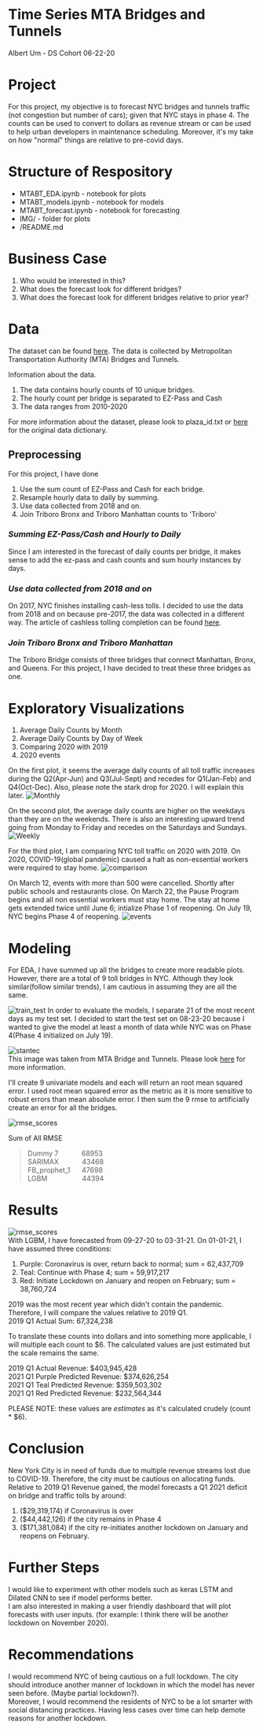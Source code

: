 # Time Series MTA Bridges and Tunnels
Albert Um - DS Cohort 06-22-20

# Project
For this project, my objective is to forecast NYC bridges and tunnels traffic (not congestion but number of cars); given that NYC stays in phase 4. The counts can be used to convert to dollars as revenue stream or can be used to help urban developers in maintenance scheduling. Moreover, it's my take on how "normal" things are relative to pre-covid days.

# Structure of Respository
- MTABT_EDA.ipynb - notebook for plots
- MTABT_models.ipynb - notebook for models
- MTABT_forecast.ipynb - notebook for forecasting
- IMG/ - folder for plots
- /README.md


# Business Case
1. Who would be interested in this?
2. What does the forecast look for different bridges?
3. What does the forecast look for different bridges relative to prior year?


# Data


The dataset can be found [here](https://data.ny.gov/Transportation/Hourly-Traffic-on-Metropolitan-Transportation-Auth/qzve-kjga). The data is collected by Metropolitan Transportation Authority (MTA) Bridges and Tunnels. 


Information about the data.
1. The data contains hourly counts of 10 unique bridges.
2. The hourly count per bridge is separated to EZ-Pass and Cash
3. The data ranges from 2010-2020


For more information about the dataset, please look to plaza_id.txt or [here](https://data.ny.gov/api/views/qzve-kjga/files3cc7ddd0-d7f2-4bf7-befd-2c0dcd0031fa?download=true&filename=MTA_HourlyTrafficBridgeTunnel_DataDictionary.pdf) for the original data dictionary.

## Preprocessing
For this project, I have done 
1. Use the sum count of EZ-Pass and Cash for each bridge.
2. Resample hourly data to daily by summing.
3. Use data collected from 2018 and on.
4. Join Triboro Bronx and Triboro Manhattan counts to 'Triboro'


### *Summing EZ-Pass/Cash and Hourly to Daily*
Since I am interested in the forecast of daily counts per bridge, it makes sense to add the ez-pass and cash counts and sum hourly instances by days.

### *Use data collected from 2018 and on*
On 2017, NYC finishes installing cash-less tolls. I decided to use the data from 2018 and on because pre-2017, the data was collected in a different way. The article of cashless tolling completion can be found [here](https://www.governor.ny.gov/news/governor-cuomo-announces-completion-cashless-tolling-all-mta-bridges-and-tunnels-three-months).

### *Join Triboro Bronx and Triboro Manhattan*
The Triboro Bridge consists of three bridges that connect Manhattan, Bronx, and Queens. For this project, I have decided to treat these three bridges as one.

# Exploratory Visualizations
1. Average Daily Counts by Month
2. Average Daily Counts by Day of Week
3. Comparing 2020 with 2019
4. 2020 events


On the first plot, it seems the average daily counts of all toll traffic increases during the Q2(Apr-Jun) and Q3(Jul-Sept) and recedes for Q1(Jan-Feb) and Q4(Oct-Dec). Also, please note the stark drop for 2020. I will explain this later.
![Monthly](IMG/Monthly.png)


On the second plot, the average daily counts are higher on the weekdays than they are on the weekends. There is also an interesting upward trend going from Monday to Friday and recedes on the Saturdays and Sundays.
![Weekly](IMG/DayofWeek.png)

For the third plot, I am comparing NYC toll traffic on 2020 with 2019. On 2020, COVID-19(global pandemic) caused a halt as non-essential workers were required to stay home.
![comparison](IMG/2020v2019.png)

On March 12, events with more than 500 were cancelled. Shortly after public schools and restaurants close. On March 22, the Pause Program begins and all non essential workers must stay home. The stay at home gets extended twice until June 6; intialize Phase 1 of reopening. On July 19, NYC begins Phase 4 of reopening. 
![events](IMG/covid_events.png)


# Modeling
For EDA, I have summed up all the bridges to create more readable plots. However, there are a total of 9 toll bridges in NYC. Although they look similar(follow similar trends), I am cautious in assuming they are all the same.



![train_test](IMG/traintest.png)
In order to evaluate the models, I separate 21 of the most recent days as my test set. I decided to start the test set on 08-23-20 because I wanted to give the model at least a month of data while NYC was on Phase 4(Phase 4 initialized on July 19).

![stantec](IMG/bt.png) <br>
This image was taken from MTA Bridge and Tunnels. Please look [here](http://web.mta.info/mta/investor/pdf/2020/AppendixEStantec.pdf) for more information.

I'll create 9 univariate models and each will return an root mean squared error. I used root mean squared error as the metric as it is more sensitive to robust errors than mean absolute error. I then sum the 9 rmse to artificially create an error for all the bridges.

![rmse_scores](IMG/rmse_scores.png) <br>

Sum of All RMSE
>Dummy 7    &nbsp;&nbsp;&nbsp;&nbsp;&nbsp;&nbsp;&nbsp;&nbsp;&nbsp;&nbsp;     68953<br>
SARIMAX    &nbsp;&nbsp;&nbsp;&nbsp;&nbsp;&nbsp;&nbsp;&nbsp;&nbsp;&nbsp;     43468<br>
FB_prophet_1  &nbsp;&nbsp;&nbsp;&nbsp;  47698<br>
LGBM &nbsp;&nbsp;&nbsp;&nbsp;&nbsp;&nbsp;&nbsp;&nbsp;&nbsp;&nbsp;&nbsp;&nbsp;&nbsp;&nbsp;&nbsp;&nbsp;&nbsp;44394<br>

# Results
![rmse_scores](IMG/2021Q1forecast.png) <br>
With LGBM, I have forecasted from 09-27-20 to 03-31-21. On 01-01-21, I have assumed three conditions:
1. Purple: Coronavirus is over, return back to normal; sum = 62,437,709
2. Teal: Continue with Phase 4; sum = 59,917,217
3. Red: Initiate Lockdown on January and reopen on February; sum = 38,760,724

2019 was the most recent year which didn't contain the pandemic. Therefore, I will compare the values relative to 2019 Q1. <br>
2019 Q1 Actual Sum: 67,324,238 <br>

To translate these counts into dollars and into something more applicable, I will multiple each count to $6. The calculated values are just estimated but the scale remains the same. <br>

2019 Q1 Actual Revenue: $403,945,428 <br>
2021 Q1 Purple Predicted Revenue: $374,626,254 <br>
2021 Q1 Teal Predicted Revenue: $359,503,302 <br>
2021 Q1 Red Predicted Revenue: $232,564,344 <br>

PLEASE NOTE: these values are _estimates_ as it's calculated crudely (count * $6).


# Conclusion
New York City is in need of funds due to multiple revenue streams lost due to COVID-19. Therefore, the city must be cautious on allocating funds. Relative to 2019 Q1 Revenue gained, the model forecasts a Q1 2021 deficit on bridge and traffic tolls by around:
1. ($29,319,174) if Coronavirus is over
2. ($44,442,126) if the city remains in Phase 4
3. ($171,381,084) if the city re-initiates another lockdown on January and reopens on February.

# Further Steps
I would like to experiment with other models such as keras LSTM and Dilated CNN to see if model performs better. <br>
I am also interested in making a user friendly dashboard that will plot forecasts with user inputs. (for example: I think there will be another lockdown on November 2020).

# Recommendations
I would recommend NYC of being cautious on a full lockdown. The city should introduce another manner of lockdown in which the model has never seen before. (Maybe partial lockdown?). <br>
Moreover, I would recommend the residents of NYC to be a lot smarter with social distancing practices. Having less cases over time can help demote reasons for another lockdown.
